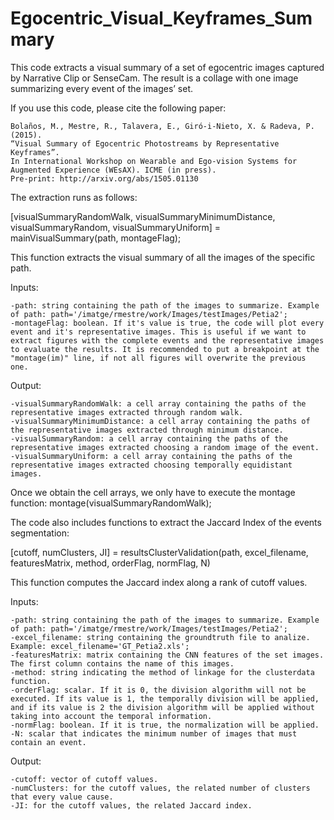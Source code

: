# Egocentric_Visual_Keyframes_Summary

This code extracts a visual summary of a set of egocentric images captured by Narrative Clip or  SenseCam. The result is a collage with one image summarizing every event of the images’ set. 

If you use this code, please cite the following paper:

    Bolaños, M., Mestre, R., Talavera, E., Giró-i-Nieto, X. & Radeva, P. (2015). 
    “Visual Summary of Egocentric Photostreams by Representative Keyframes”. 
    In International Workshop on Wearable and Ego-vision Systems for Augmented Experience (WEsAX). ICME (in press). 
    Pre-print: http://arxiv.org/abs/1505.01130

The extraction runs as follows:

[visualSummaryRandomWalk, visualSummaryMinimumDistance, visualSummaryRandom, visualSummaryUniform] = mainVisualSummary(path, montageFlag);

This function extracts the visual summary of all the images of the specific path.

Inputs:

    -path: string containing the path of the images to summarize. Example of path: path='/imatge/rmestre/work/Images/testImages/Petia2';
    -montageFlag: boolean. If it's value is true, the code will plot every event and it's representative images. This is useful if we want to extract figures with the complete events and the representative images to evaluate the results. It is recommended to put a breakpoint at the "montage(im)" line, if not all figures will overwrite the previous one.

Output:

    -visualSummaryRandomWalk: a cell array containing the paths of the representative images extracted through random walk.
    -visualSummaryMinimumDistance: a cell array containing the paths of the representative images extracted through minimum distance.
    -visualSummaryRandom: a cell array containing the paths of the representative images extracted choosing a random image of the event.
    -visualSummaryUniform: a cell array containing the paths of the representative images extracted choosing temporally equidistant images.

Once we obtain the cell arrays, we only have to execute the montage function:
montage(visualSummaryRandomWalk);

The code also includes functions to extract the Jaccard Index of the events segmentation:

[cutoff, numClusters, JI] = resultsClusterValidation(path, excel_filename, featuresMatrix, method, orderFlag, normFlag, N)

This function computes the Jaccard index along a rank of cutoff values. 

Inputs:

    -path: string containing the path of the images to summarize. Example of path: path='/imatge/rmestre/work/Images/testImages/Petia2';
    -excel_filename: string containing the groundtruth file to analize. Example: excel_filename='GT_Petia2.xls';
    -featuresMatrix: matrix containing the CNN features of the set images. The first column contains the name of this images.
    -method: string indicating the method of linkage for the clusterdata function.
    -orderFlag: scalar. If it is 0, the division algorithm will not be executed. If its value is 1, the temporally division will be applied, and if its value is 2 the division algorithm will be applied without taking into account the temporal information.
    -normFlag: boolean. If it is true, the normalization will be applied.
    -N: scalar that indicates the minimum number of images that must contain an event.
    
Output:

    -cutoff: vector of cutoff values.
    -numClusters: for the cutoff values, the related number of clusters that every value cause.
    -JI: for the cutoff values, the related Jaccard index.
